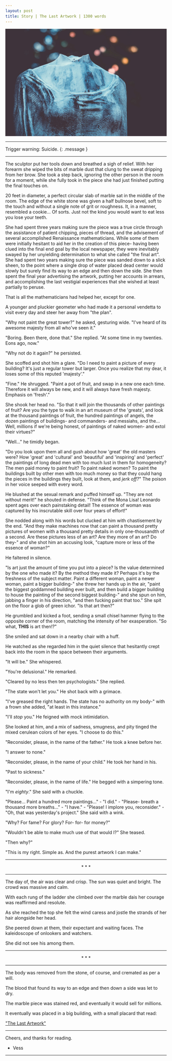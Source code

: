 ```yaml
---
layout: post
title: Story | The Last Artwork | 1300 words
---
```


![Statue](/assets/statue.jpg "A picture of a long forgotten face.")

<hr>

Trigger warning: Suicide.
{: .message }

<hr>

The sculptor put her tools down and breathed a sigh of relief. With her forearm she wiped the bits of marble dust that clung to the sweat dripping from her brow. She took a step back, ignoring the other person in the room for a moment, while she fully took in the piece she had just finished putting the final touches on.

20 feet in diameter, a perfect circular slab of marble sat in the middle of the room. The edge of the white stone was given a half bullnose bevel, soft to the touch and without a single note of grit or roughness. It, in a manner, resembled a cookie... Of sorts. Just not the kind you would want to eat less you lose your teeth.

She had spent three years making sure the piece was a true circle through the assistance of patient chipping, pieces of thread, and the advisement of several accomplished Renaissance mathematicians. While some of them were initially hesitant to aid her in the creation of this piece- having been clued into the final end goal by the local newspaper, they were inevitably swayed by her unyielding determination to what she called "the final art". She had spent two years making sure the piece was sanded down to a slick sheen, to the point where a single drop of water placed dead center would slowly but surely find its way to an edge and then down the side. She then spent the final year advertising the artwork, putting her accounts in arrears, and accomplishing the last vestigial experiences that she wished at least partially to peruse.

That is all the mathematicians had helped her, except for one.

A younger and pluckier geometer who had made it a personal vendetta to visit every day and steer her away from "the plan".

"Why not paint the great tower?" he asked, gesturing wide. "I've heard of its awesome majesty from all who've seen it."

"Boring. Been there, done that." She replied. "At some time in my twenties. Eons ago, now."

"Why not do it again?" he persisted.

She scoffed and shot him a glare. "Do I need to paint a picture of every building? It's just a regular tower but larger. Once you realize that my dear, it loses some of this reputed 'majesty'."

"Fine." He shrugged. "Paint a pot of fruit, and swap in a new one each time. Therefore it will always be new, and it will always have fresh majesty. Emphasis on 'fresh'."

She shook her head no. "So that it will join the thousands of other paintings of fruit? Are you the type to walk in an art museum of the 'greats', and look at the thousand paintings of fruit, the hundred paintings of angels, the dozen paintings of buildings- and commanders- and messiahs, and the... Well, millions if we're being honest, of paintings of naked women- and extol their virtues?"

"Well..." he timidly began.

"Do you look upon them all and gush about how 'great' the old masters were? How 'great' and 'cultural' and 'beautiful' and 'inspiring' and 'perfect' the paintings of long dead men with too much lust in them for homogeneity? The men paid money to paint fruit? To paint naked women? To paint the buildings built by other men with too much money so that they could hang the pieces in the buildings they built, look at them, and <em>jerk off?</em>" The poison in her voice seeped with every word.

He blushed at the sexual remark and puffed himself up. "They are not without merit!" he shouted in defense. "Think of the Mona Lisa! Leonardo spent ages over each painstaking detail! The essence of woman was captured by his inscrutable skill over four years of effort!"

She nodded along with his words but clucked at him with chastisement by the end. "And they make machines now that can paint a thousand pretty pictures of women with a thousand pretty details in only one-thousandth of a second. Are these pictures less of an art? Are they more of an art? Do they-" and she shot him an accusing look, "capture more or less of the essence of woman?"

He faltered in silence.

"Is art just the amount of time you put into a piece? Is the value determined by the one who made it? By the method they made it? Perhaps it's by the freshness of the subject matter. Paint a different woman, paint a newer woman, paint a bigger building-" she threw her hands up in the air, "paint the biggest goddamned building ever built, and then build a bigger building to house the painting of the second biggest building-" and she spun on him, jabbing a finger in his direction, "and then fucking paint that too." She spit on the floor a glob of green ichor. "Is that art then?"

He grumbled and kicked a foot, sending a small chisel hammer flying to the opposite corner of the room, matching the intensity of her exasperation. "So what, <strong>THIS</strong> is art then!?"

She smiled and sat down in a nearby chair with a huff.

He watched as she regarded him in the quiet silence that hesitantly crept back into the room in the space between their arguments.

"It will be." She whispered.

"You're delusional." He remarked.

"Cleared by no less then ten psychologists." She replied.

"The state won't let you." He shot back with a grimace.

"I've greased the right hands. The state has no authority on my body-" with a frown she added, "at least in this instance."

"I'll <em>stop</em> you." He feigned with mock intimidation.

She looked at him, and a mix of sadness, smugness, and pity tinged the mixed cerulean colors of her eyes. "I choose to do this."

"Reconsider, please, in the name of the father." He took a knee before her.

"I answer to none."

"Reconsider, please, in the name of your child." He took her hand in his.

"Past to sickness."

"Reconsider, please, in the name of life." He begged with a simpering tone.

"I'm <em>eighty</em>." She said with a chuckle.

"Please... Paint a hundred more paintings..." - "I did." - "Please- breath a thousand more breaths..." - "I have." - "Please! I implore you, reconsider." - "Oh, that was yesterday's project." She said with a wink.

"Why? For fame? For glory? For- for- for money?"

"Wouldn't be able to make much use of that would I?" She teased.

"Then why?"

"This is my right. Simple as. And the purest artwork I can make."

<hr><center>* * *</center><hr>

The day of, the air was clear and crisp. The sun was quiet and bright. The crowd was massive and calm.

With each rung of the ladder she climbed over the marble dais her courage was reaffirmed and resolute.

As she reached the top she felt the wind caress and jostle the strands of her hair alongside her head.

She peered down at them, their expectant and waiting faces. The kaleidoscope of onlookers and watchers.

She did not see his among them.

<hr><center>* * *</center><hr>

The body was removed from the stone, of course, and cremated as per a will.

The blood that found its way to an edge and then down a side was let to dry.

The marble piece was stained red, and eventually it would sell for millions.

It eventually was placed in a big building, with a small placard that read:

<u>"The Last Artwork"</u>

<hr>

Cheers, and thanks for reading.

- Vess

<hr>
